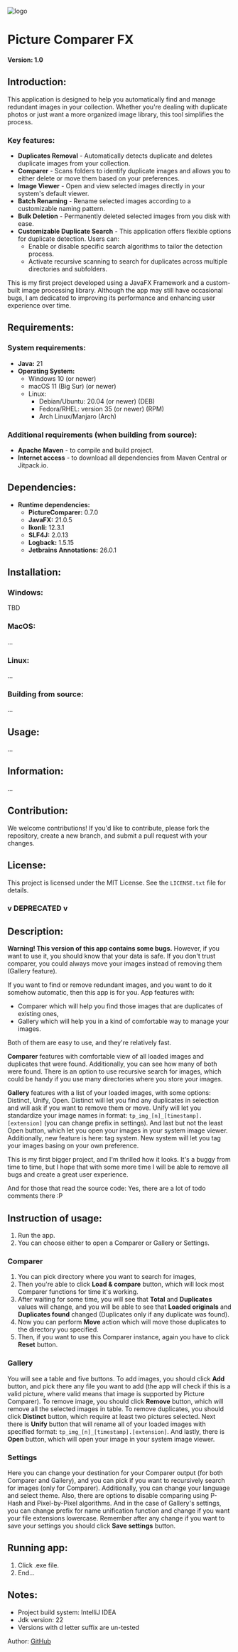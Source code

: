 ![logo](images/thumbnail.png)
# Picture Comparer FX
#### Version: 1.0

## Introduction:
This application is designed to help you automatically find and manage redundant images in your collection.
Whether you're dealing with duplicate photos or just want a more organized image library,
this tool simplifies the process.

### Key features:
- **Duplicates Removal** - Automatically detects duplicate and deletes duplicate images from your collection.
- **Comparer** - Scans folders to identify duplicate images and allows you to either delete or move them based on your preferences.
- **Image Viewer** - Open and view selected images directly in your system's default viewer.
- **Batch Renaming** - Rename selected images according to a customizable naming pattern.
- **Bulk Deletion** - Permanently deleted selected images from you disk with ease.
- **Customizable Duplicate Search** - This application offers flexible options for duplicate detection. Users can:
  - Enable or disable specific search algorithms to tailor the detection process.
  - Activate recursive scanning to search for duplicates across multiple directories and subfolders.

This is my first project developed using a JavaFX Framework and a custom-built image processing library.
Although the app may still have occasional bugs, I am dedicated to improving its performance and enhancing user experience over time.

## Requirements:

### System requirements:

- **Java:** 21
- **Operating System:**
  - Windows 10 (or newer)
  - macOS 11 (Big Sur) (or newer)
  - Linux:
    - Debian/Ubuntu: 20.04 (or newer) (DEB)
    - Fedora/RHEL: version 35 (or newer) (RPM)
    - Arch Linux/Manjaro (Arch)

### Additional requirements (when building from source):

- **Apache Maven** - to compile and build project.
- **Internet access** - to download all dependencies from Maven Central or Jitpack.io.

## Dependencies:

- **Runtime dependencies:**
  - **PictureComparer:** 0.7.0
  - **JavaFX:** 21.0.5
  - **Ikonli:** 12.3.1
  - **SLF4J:** 2.0.13
  - **Logback:** 1.5.15
  - **Jetbrains Annotations:** 26.0.1

## Installation:

### Windows:
TBD

### MacOS:
...

### Linux:
...

### Building from source:
...

## Usage:
...

## Information:
...

## Contribution:

We welcome contributions! If you'd like to contribute, 
please fork the repository, create a new branch, 
and submit a pull request with your changes.

## License:

This project is licensed under the MIT License. See the `LICENSE.txt` file for details.

### v DEPRECATED v ###

## Description: 
**Warning!
This version of this app contains some bugs.**
However, if you want to use it, you should know that your data is safe.
If you don't trust comparer, you could always move your images instead of removing them (Gallery feature).

If you want to find or remove redundant images, and you want to do it somehow automatic, then this app is for you.
App features with: 

- Comparer which will help you find those images that are duplicates of existing ones,
- Gallery which will help you in a kind of comfortable way to manage your images.

Both of them are easy to use, and they're relatively fast. 

**Comparer** features with comfortable view of all loaded images and duplicates that were found.
Additionally, you can see how many of both were found.
There is an option to use recursive search for images,
which could be handy if you use many directories where you store your images.

**Gallery** features with a list of your loaded images, with some options: Distinct, Unify, Open. Distinct will let you find any duplicates in selection and will ask if you want to remove them or move. Unify will let you standardize your image names in format: `tp_img_[n]_[timestamp].[extension]` (you can change prefix in settings). And last but not the least Open button, which let you open your images in your system image viewer. Additionally, new feature is here: tag system. New system will let you tag your images basing on your own preference.  

This is my first bigger project, and I'm thrilled how it looks.
It's a buggy from time to time,
but I hope that with some more time I will be able to remove all bugs and create a great user experience.

And for those that read the source code: Yes, there are a lot of todo comments there :P

## Instruction of usage: 
1. Run the app.
2. You can choose either to open a Comparer or Gallery or Settings.

### Comparer
1. You can pick directory where you want to search for images,
2. Then you're able to click **Load & compare** button, which will lock most Comparer functions for time it's working.
3. After waiting for some time, you will see that **Total** and **Duplicates** values will change, and you will be able to see that **Loaded originals** and **Duplicates found** changed (Duplicates only if any duplicate was found).
4. Now you can perform **Move** action which will move those duplicates to the directory you specified.
5. Then, if you want to use this Comparer instance, again you have to click **Reset** button.

### Gallery 
You will see a table and five buttons.
To add images, you should click **Add** button, and pick there any file you want to add
(the app will check if this is a valid picture, where valid means that image is supported by Picture Comparer).
To remove image, you should click **Remove** button, which will remove all the selected images in table.
To remove duplicates, you should click **Distinct** button, which require at least two pictures selected.
Next there is **Unify** button that will rename all of your loaded images with specified format:
`tp_img_[n]_[timestamp].[extension]`.
And lastly, there is **Open** button, which will open your image in your system image viewer.

### Settings
Here you can change your destination for your Comparer output (for both Comparer and Gallery),
and you can pick if you want to recursively search for images (only for Comparer).
Additionally, you can change your language and select theme.
Also, there are options to disable comparing using P-Hash and Pixel-by-Pixel algorithms.
And in the case of Gallery's settings,
you can change prefix for name unification function and change if you want your file extensions lowercase.
Remember after any change if you want to save your settings you should click **Save settings** button.

## Running app:
1. Click .exe file.
2. End...

## Notes:
- Project build system: IntelliJ IDEA
- Jdk version: 22
- Versions with d letter suffix are un-tested

Author: [GitHub](https://github.com/maksik997)
